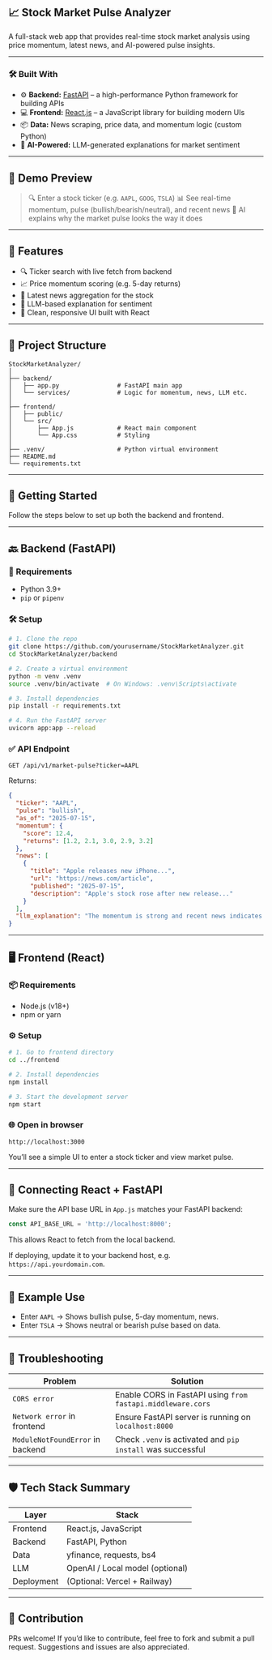 
## 📈 Stock Market Pulse Analyzer

A full-stack web app that provides real-time stock market analysis using price momentum, latest news, and AI-powered pulse insights.

---

### 🛠️ Built With

* ⚙️ **Backend:** [FastAPI](https://fastapi.tiangolo.com/) – a high-performance Python framework for building APIs
* 💻 **Frontend:** [React.js](https://react.dev/) – a JavaScript library for building modern UIs
* 📦 **Data:** News scraping, price data, and momentum logic (custom Python)
* 🤖 **AI-Powered:** LLM-generated explanations for market sentiment

---

## 📸 Demo Preview

> 🔍 Enter a stock ticker (e.g. `AAPL`, `GOOG`, `TSLA`)
> 📊 See real-time momentum, pulse (bullish/bearish/neutral), and recent news
> 🧠 AI explains why the market pulse looks the way it does

---

## 🔧 Features

* 🔍 Ticker search with live fetch from backend
* 📈 Price momentum scoring (e.g. 5-day returns)
* 📰 Latest news aggregation for the stock
* 🤖 LLM-based explanation for sentiment
* 🎨 Clean, responsive UI built with React

---

## 📁 Project Structure

```
StockMarketAnalyzer/
│
├── backend/
│   ├── app.py                # FastAPI main app
│   └── services/             # Logic for momentum, news, LLM etc.
│
├── frontend/
│   ├── public/
│   └── src/
│       ├── App.js            # React main component
│       └── App.css           # Styling
│
├── .venv/                    # Python virtual environment
├── README.md
└── requirements.txt
```

---

## 🚀 Getting Started

Follow the steps below to set up both the backend and frontend.

---

## 🔙 Backend (FastAPI)

### 🧱 Requirements

* Python 3.9+
* `pip` or `pipenv`

### 🛠️ Setup

```bash
# 1. Clone the repo
git clone https://github.com/yourusername/StockMarketAnalyzer.git
cd StockMarketAnalyzer/backend

# 2. Create a virtual environment
python -m venv .venv
source .venv/bin/activate  # On Windows: .venv\Scripts\activate

# 3. Install dependencies
pip install -r requirements.txt

# 4. Run the FastAPI server
uvicorn app:app --reload
```

### ✅ API Endpoint

```http
GET /api/v1/market-pulse?ticker=AAPL
```

Returns:

```json
{
  "ticker": "AAPL",
  "pulse": "bullish",
  "as_of": "2025-07-15",
  "momentum": {
    "score": 12.4,
    "returns": [1.2, 2.1, 3.0, 2.9, 3.2]
  },
  "news": [
    {
      "title": "Apple releases new iPhone...",
      "url": "https://news.com/article",
      "published": "2025-07-15",
      "description": "Apple's stock rose after new release..."
    }
  ],
  "llm_explanation": "The momentum is strong and recent news indicates bullish sentiment."
}
```

---

## 🖥️ Frontend (React)

### 📦 Requirements

* Node.js (v18+)
* npm or yarn

### ⚙️ Setup

```bash
# 1. Go to frontend directory
cd ../frontend

# 2. Install dependencies
npm install

# 3. Start the development server
npm start
```

### 🌐 Open in browser

```
http://localhost:3000
```

You’ll see a simple UI to enter a stock ticker and view market pulse.

---

## 🔗 Connecting React + FastAPI

Make sure the API base URL in `App.js` matches your FastAPI backend:

```js
const API_BASE_URL = 'http://localhost:8000';
```

This allows React to fetch from the local backend.

If deploying, update it to your backend host, e.g. `https://api.yourdomain.com`.

---

## 🧪 Example Use

* Enter `AAPL` → Shows bullish pulse, 5-day momentum, news.
* Enter `TSLA` → Shows neutral or bearish pulse based on data.

---

## 🧹 Troubleshooting

| Problem                          | Solution                                                    |
| -------------------------------- | ----------------------------------------------------------- |
| `CORS error`                     | Enable CORS in FastAPI using `from fastapi.middleware.cors` |
| `Network error` in frontend      | Ensure FastAPI server is running on `localhost:8000`        |
| `ModuleNotFoundError` in backend | Check `.venv` is activated and `pip install` was successful |

---

## 🛡️ Tech Stack Summary

| Layer      | Stack                           |
| ---------- | ------------------------------- |
| Frontend   | React.js, JavaScript            |
| Backend    | FastAPI, Python                 |
| Data       | yfinance, requests, bs4         |
| LLM        | OpenAI / Local model (optional) |
| Deployment | (Optional: Vercel + Railway)    |

---

## 🤝 Contribution

PRs welcome! If you’d like to contribute, feel free to fork and submit a pull request. Suggestions and issues are also appreciated.




